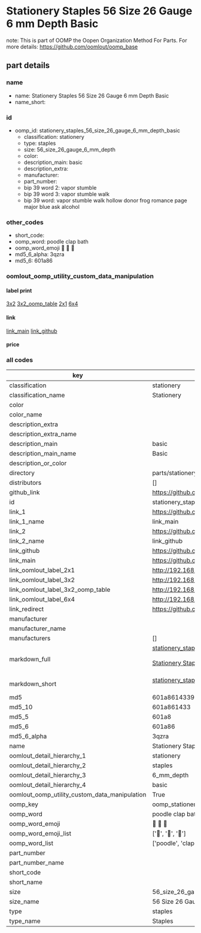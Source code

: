# Stationery Staples 56 Size 26 Gauge 6 mm Depth Basic  

note: This is part of OOMP the Oopen Organization Method For Parts. For more details: https://github.com/oomlout/oomp_base

##  part details
  







### name
* name: Stationery Staples 56 Size 26 Gauge 6 mm Depth Basic
* name_short: 
### id
* oomp_id: stationery_staples_56_size_26_gauge_6_mm_depth_basic
  * classification: stationery
  * type: staples
  * size: 56_size_26_gauge_6_mm_depth
  * color: 
  * description_main: basic
  * description_extra: 
  * manufacturer: 
  * part_number: 
  * bip 39 word 2: vapor stumble
  * bip 39 word 3: vapor stumble walk
  * bip 39 word: vapor stumble walk hollow donor frog romance page major blue ask alcohol

### other_codes
* short_code: 
* oomp_word: poodle clap bath
* oomp_word_emoji :poodle: :clap: :bath:
* md5_6_alpha: 3qzra
* md5_6: 601a86






### oomlout_oomp_utility_custom_data_manipulation
#### label print
[3x2](http://192.168.1.245:1112/?label=oomp%203qzra)
[3x2_oomp_table](http://192.168.1.108:1112/?label=oomp%203qzra)
[2x1](http://192.168.1.242:1112/?label=oomp%203qzra)
[6x4](http://192.168.1.55:1112/?label=oomp%203qzra)    

#### link

[link_main](https://github.com/oomlout/oomlout_oomp_version_1_messy/tree/main/parts/stationery_staples_56_size_26_gauge_6_mm_depth_basic) [link_github](https://github.com/oomlout/oomlout_oomp_version_1_messy/tree/main/parts/stationery_staples_56_size_26_gauge_6_mm_depth_basic)                             

#### price







### all codes 
| key | value |  
| --- | --- |  
| classification | stationery |  
| classification_name | Stationery |  
| color |  |  
| color_name |  |  
| description_extra |  |  
| description_extra_name |  |  
| description_main | basic |  
| description_main_name | Basic |  
| description_or_color |   |  
| directory | parts/stationery_staples_56_size_26_gauge_6_mm_depth_basic |  
| distributors | [] |  
| github_link | https://github.com/oomlout/oomlout_oomp_part_src/tree/main/parts/stationery_staples_56_size_26_gauge_6_mm_depth_basic |  
| id | stationery_staples_56_size_26_gauge_6_mm_depth_basic |  
| link_1 | https://github.com/oomlout/oomlout_oomp_version_1_messy/tree/main/parts/stationery_staples_56_size_26_gauge_6_mm_depth_basic |  
| link_1_name | link_main |  
| link_2 | https://github.com/oomlout/oomlout_oomp_version_1_messy/tree/main/parts/stationery_staples_56_size_26_gauge_6_mm_depth_basic |  
| link_2_name | link_github |  
| link_github | https://github.com/oomlout/oomlout_oomp_version_1_messy/tree/main/parts/stationery_staples_56_size_26_gauge_6_mm_depth_basic |  
| link_main | https://github.com/oomlout/oomlout_oomp_version_1_messy/tree/main/parts/stationery_staples_56_size_26_gauge_6_mm_depth_basic |  
| link_oomlout_label_2x1 | http://192.168.1.242:1112/?label=oomp%203qzra |  
| link_oomlout_label_3x2 | http://192.168.1.245:1112/?label=oomp%203qzra |  
| link_oomlout_label_3x2_oomp_table | http://192.168.1.108:1112/?label=oomp%203qzra |  
| link_oomlout_label_6x4 | http://192.168.1.55:1112/?label=oomp%203qzra |  
| link_redirect | https://github.com/oomlout/oomlout_oomp_version_1_messy/tree/main/parts/stationery_staples_56_size_26_gauge_6_mm_depth_basic |  
| manufacturer |  |  
| manufacturer_name |  |  
| manufacturers | [] |  
| markdown_full | [stationery_staples_56_size_26_gauge_6_mm_depth_basic](none)<br>[](none)<br>[Stationery Staples 56 Size 26 Gauge 6 Mm Depth Basic](none)<br><br> |  
| markdown_short | [stationery_staples_56_size_26_gauge_6_mm_depth_basic](none)<br><br> |  
| md5 | 601a8614339ef77174a0a6cfed35ef8b |  
| md5_10 | 601a861433 |  
| md5_5 | 601a8 |  
| md5_6 | 601a86 |  
| md5_6_alpha | 3qzra |  
| name | Stationery Staples 56 Size 26 Gauge 6 mm Depth Basic |  
| oomlout_detail_hierarchy_1 | stationery |  
| oomlout_detail_hierarchy_2 | staples |  
| oomlout_detail_hierarchy_3 | 6_mm_depth |  
| oomlout_detail_hierarchy_4 | basic |  
| oomlout_oomp_utility_custom_data_manipulation | True |  
| oomp_key | oomp_stationery_staples_56_size_26_gauge_6_mm_depth_basic |  
| oomp_word | poodle clap bath |  
| oomp_word_emoji | :poodle: :clap: :bath: |  
| oomp_word_emoji_list | [':poodle:', ':clap:', ':bath:'] |  
| oomp_word_list | ['poodle', 'clap', 'bath'] |  
| part_number |  |  
| part_number_name |  |  
| short_code |  |  
| short_name |  |  
| size | 56_size_26_gauge_6_mm_depth |  
| size_name | 56 Size 26 Gauge 6 mm Depth |  
| type | staples |  
| type_name | Staples |  
